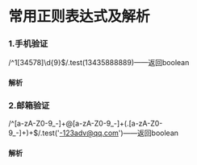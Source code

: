 # 常用正则表达式及解析

### 1.手机验证
/^1[34578]\d{9}$/.test(13435888889)——返回boolean

#### 解析

### 2.邮箱验证
/^[a-zA-Z0-9_-]+@[a-zA-Z0-9_-]+(\.[a-zA-Z0-9_-]+)+$/.test('-123adv@qq.com')——返回boolean

#### 解析

